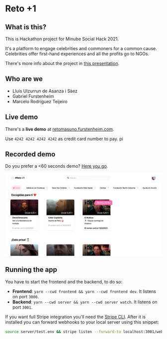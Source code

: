 # Reto +1

## What is this?

This is Hackathon project for Minube Social Hack 2021.

It's a platform to engage celebrities and commoners for a common cause.
Celebrities offer first-hand experiences and all the profits go to NGOs.

There's more info about the project in [this presentation](https://drive.google.com/file/d/1JlxdN1R6ls7hf1aNGGMaJXNWqbDETMb0/view).

## Who are we

- Lluís Ulzurrun de Asanza i Sàez
- Gabriel Furstenheim
- Marcelo Rodríguez Teijeiro

## Live demo

There's a **live demo** at [retomasuno.furstenheim.com](http://retomasuno.furstenheim.com/).

Use `4242 4242 4242 4242` as credit card number to pay.
pi

## Recorded demo

Do you prefer a <60 seconds demo? [Here you go](https://drive.google.com/file/d/1o6HiVdp7ZfiJx_13GDhM_6hbpdeQnwDi/view).

[![Demo thumbnail](./.github/demo-thumbnail.png)](https://drive.google.com/file/d/1o6HiVdp7ZfiJx_13GDhM_6hbpdeQnwDi/view)

## Running the app

You have to start the frontend and the backend, to do so:

- **Frontend**: `yarn --cwd frontend && yarn --cwd frontend dev`. It listens on port `3000`.
- **Backend**: `yarn --cwd server && yarn --cwd server watch`. It listens on port `3001`.

If you want full Stripe integration you'll need the [Stripe CLI](https://github.com/stripe/stripe-cli). After it is installed you can forward webhooks to your local server using this snippet:

```bash
source server/test.env && stripe listen --forward-to localhost:3001/webhook --api-key $STRIPE_API_KEY
```
